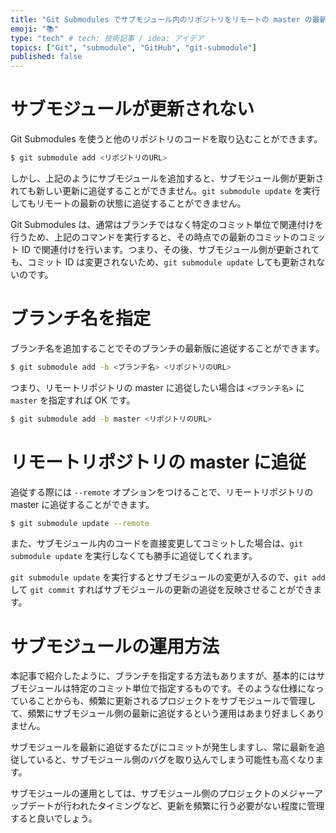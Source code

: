 ```yaml
---
title: "Git Submodules でサブモジュール内のリポジトリをリモートの master の最新版に追従する"
emoji: "📚"
type: "tech" # tech: 技術記事 / idea: アイデア
topics: ["Git", "submodule", "GitHub", "git-submodule"]
published: false
---
```


# サブモジュールが更新されない
Git Submodules を使うと他のリポジトリのコードを取り込むことができます。

```bash
$ git submodule add <リポジトリのURL>
```

しかし、上記のようにサブモジュールを追加すると、サブモジュール側が更新されても新しい更新に追従することができません。`git submodule update` を実行してもリモートの最新の状態に追従することができません。

Git Submodules は、通常はブランチではなく特定のコミット単位で関連付けを行うため、上記のコマンドを実行すると、その時点での最新のコミットのコミット ID で関連付けを行います。つまり、その後、サブモジュール側が更新されても、コミット ID は変更されないため、`git submodule update` しても更新されないのです。

# ブランチ名を指定
ブランチ名を追加することでそのブランチの最新版に追従することができます。

```bash
$ git submodule add -b <ブランチ名> <リポジトリのURL>
```

つまり、リモートリポジトリの master に追従したい場合は `<ブランチ名>` に `master` を指定すれば OK です。

```bash
$ git submodule add -b master <リポジトリのURL>
```

# リモートリポジトリの master に追従
追従する際には `--remote` オプションをつけることで、リモートリポジトリの master に追従することができます。

```bash
$ git submodule update --remote
```

また、サブモジュール内のコードを直接変更してコミットした場合は、`git submodule update` を実行しなくても勝手に追従してくれます。

`git submodule update` を実行するとサブモジュールの変更が入るので、`git add` して `git commit` すればサブモジュールの更新の追従を反映させることができます。

# サブモジュールの運用方法
本記事で紹介したように、ブランチを指定する方法もありますが、基本的にはサブモジュールは特定のコミット単位で指定するものです。そのような仕様になっていることからも、頻繁に更新されるプロジェクトをサブモジュールで管理して、頻繁にサブモジュール側の最新に追従するという運用はあまり好ましくありません。

サブモジュールを最新に追従するたびにコミットが発生しますし、常に最新を追従していると、サブモジュール側のバグを取り込んでしまう可能性も高くなります。

サブモジュールの運用としては、サブモジュール側のプロジェクトのメジャーアップデートが行われたタイミングなど、更新を頻繁に行う必要がない程度に管理すると良いでしょう。
